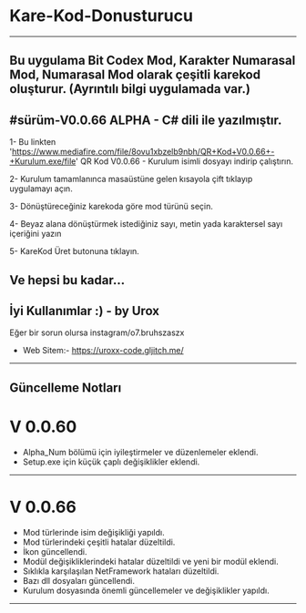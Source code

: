 # Kare-Kod-Donusturucu
--------------------------------------------------------------------
Bu uygulama Bit Codex Mod, Karakter Numarasal Mod, Numarasal Mod olarak çeşitli karekod oluşturur. (Ayrıntılı bilgi uygulamada var.)
--------------------------------------------------------------------
#sürüm-V0.0.66 ALPHA - C# dili ile yazılmıştır.
--------------------------------------------------------------------
1- Bu linkten 'https://www.mediafire.com/file/8ovu1xbzelb9nbh/QR+Kod+V0.0.66+-+Kurulum.exe/file' QR Kod V0.0.66 - Kurulum isimli dosyayı indirip çalıştırın.

2- Kurulum tamamlanınca masaüstüne gelen kısayola çift tıklayıp uygulamayı açın.

3- Dönüştüreceğiniz karekoda göre mod türünü seçin.

4- Beyaz alana dönüştürmek istediğiniz sayı, metin yada karaktersel sayı içeriğini yazın

5- KareKod Üret butonuna tıklayın.

Ve hepsi bu kadar...
--------------------------------------------------------------------
İyi Kullanımlar :) - by Urox 
--------------------------------------------------------------------
Eğer bir sorun olursa instagram/o7.bruhszaszx

- Web Sitem:- https://uroxx-code.gljitch.me/
--------------------------------------------------------------------
Güncelleme Notları
--------------------------------------------------------------------
# V 0.0.60 

- Alpha_Num bölümü için iyileştirmeler ve düzenlemeler eklendi.
- Setup.exe için küçük çaplı değişiklikler eklendi.
--------------------------------------------------------------------
# V 0.0.66

- Mod türlerinde isim değişikliği yapıldı.
- Mod türlerindeki çeşitli hatalar düzeltildi.
- İkon güncellendi.
- Modül değişikliklerindeki hatalar düzeltildi ve yeni bir modül eklendi.
- Sıklıkla karşılaşılan NetFramework hataları düzeltildi.
- Bazı dll dosyaları güncellendi.
- Kurulum dosyasında önemli güncellemeler ve değişiklikler yapıldı.
--------------------------------------------------------------------
